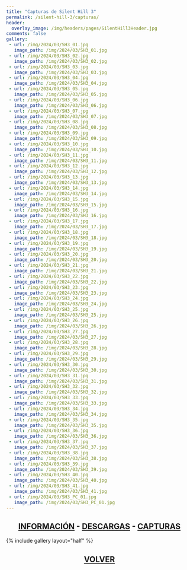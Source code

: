 ```yaml
---
title: "Capturas de Silent Hill 3"
permalink: /silent-hill-3/capturas/
header:
  overlay_image: /img/headers/pages/SilentHill3Header.jpg
comments: false
gallery:
 - url: /img/2024/03/SH3_01.jpg
   image_path: /img/2024/03/SH3_01.jpg
 - url: /img/2024/03/SH3_02.jpg
   image_path: /img/2024/03/SH3_02.jpg
 - url: /img/2024/03/SH3_03.jpg
   image_path: /img/2024/03/SH3_03.jpg
 - url: /img/2024/03/SH3_04.jpg
   image_path: /img/2024/03/SH3_04.jpg
 - url: /img/2024/03/SH3_05.jpg
   image_path: /img/2024/03/SH3_05.jpg
 - url: /img/2024/03/SH3_06.jpg
   image_path: /img/2024/03/SH3_06.jpg
 - url: /img/2024/03/SH3_07.jpg
   image_path: /img/2024/03/SH3_07.jpg
 - url: /img/2024/03/SH3_08.jpg
   image_path: /img/2024/03/SH3_08.jpg
 - url: /img/2024/03/SH3_09.jpg
   image_path: /img/2024/03/SH3_09.jpg
 - url: /img/2024/03/SH3_10.jpg
   image_path: /img/2024/03/SH3_10.jpg
 - url: /img/2024/03/SH3_11.jpg
   image_path: /img/2024/03/SH3_11.jpg
 - url: /img/2024/03/SH3_12.jpg
   image_path: /img/2024/03/SH3_12.jpg
 - url: /img/2024/03/SH3_13.jpg
   image_path: /img/2024/03/SH3_13.jpg
 - url: /img/2024/03/SH3_14.jpg
   image_path: /img/2024/03/SH3_14.jpg
 - url: /img/2024/03/SH3_15.jpg
   image_path: /img/2024/03/SH3_15.jpg
 - url: /img/2024/03/SH3_16.jpg
   image_path: /img/2024/03/SH3_16.jpg
 - url: /img/2024/03/SH3_17.jpg
   image_path: /img/2024/03/SH3_17.jpg
 - url: /img/2024/03/SH3_18.jpg
   image_path: /img/2024/03/SH3_18.jpg
 - url: /img/2024/03/SH3_19.jpg
   image_path: /img/2024/03/SH3_19.jpg
 - url: /img/2024/03/SH3_20.jpg
   image_path: /img/2024/03/SH3_20.jpg
 - url: /img/2024/03/SH3_21.jpg
   image_path: /img/2024/03/SH3_21.jpg
 - url: /img/2024/03/SH3_22.jpg
   image_path: /img/2024/03/SH3_22.jpg
 - url: /img/2024/03/SH3_23.jpg
   image_path: /img/2024/03/SH3_23.jpg
 - url: /img/2024/03/SH3_24.jpg
   image_path: /img/2024/03/SH3_24.jpg
 - url: /img/2024/03/SH3_25.jpg
   image_path: /img/2024/03/SH3_25.jpg
 - url: /img/2024/03/SH3_26.jpg
   image_path: /img/2024/03/SH3_26.jpg
 - url: /img/2024/03/SH3_27.jpg
   image_path: /img/2024/03/SH3_27.jpg
 - url: /img/2024/03/SH3_28.jpg
   image_path: /img/2024/03/SH3_28.jpg
 - url: /img/2024/03/SH3_29.jpg
   image_path: /img/2024/03/SH3_29.jpg
 - url: /img/2024/03/SH3_30.jpg
   image_path: /img/2024/03/SH3_30.jpg
 - url: /img/2024/03/SH3_31.jpg
   image_path: /img/2024/03/SH3_31.jpg
 - url: /img/2024/03/SH3_32.jpg
   image_path: /img/2024/03/SH3_32.jpg
 - url: /img/2024/03/SH3_33.jpg
   image_path: /img/2024/03/SH3_33.jpg
 - url: /img/2024/03/SH3_34.jpg
   image_path: /img/2024/03/SH3_34.jpg
 - url: /img/2024/03/SH3_35.jpg
   image_path: /img/2024/03/SH3_35.jpg
 - url: /img/2024/03/SH3_36.jpg
   image_path: /img/2024/03/SH3_36.jpg
 - url: /img/2024/03/SH3_37.jpg
   image_path: /img/2024/03/SH3_37.jpg
 - url: /img/2024/03/SH3_38.jpg
   image_path: /img/2024/03/SH3_38.jpg
 - url: /img/2024/03/SH3_39.jpg
   image_path: /img/2024/03/SH3_39.jpg
 - url: /img/2024/03/SH3_40.jpg
   image_path: /img/2024/03/SH3_40.jpg
 - url: /img/2024/03/SH3_41.jpg
   image_path: /img/2024/03/SH3_41.jpg
 - url: /img/2024/03/SH3_PC_01.jpg
   image_path: /img/2024/03/SH3_PC_01.jpg
---
```

<h2 style="text-align: center;"><strong><a href="/silent-hill-3/informacion/">INFORMACIÓN</a> - <a href="/silent-hill-3/descargar/">DESCARGAS</a> - <a href="/silent-hill-3/capturas/">CAPTURAS</a></strong></h2>

{% include gallery layout="half" %}

<h2 style="text-align: center;"><a href="/silent-hill-3/"><strong>VOLVER</strong></a></h2>


